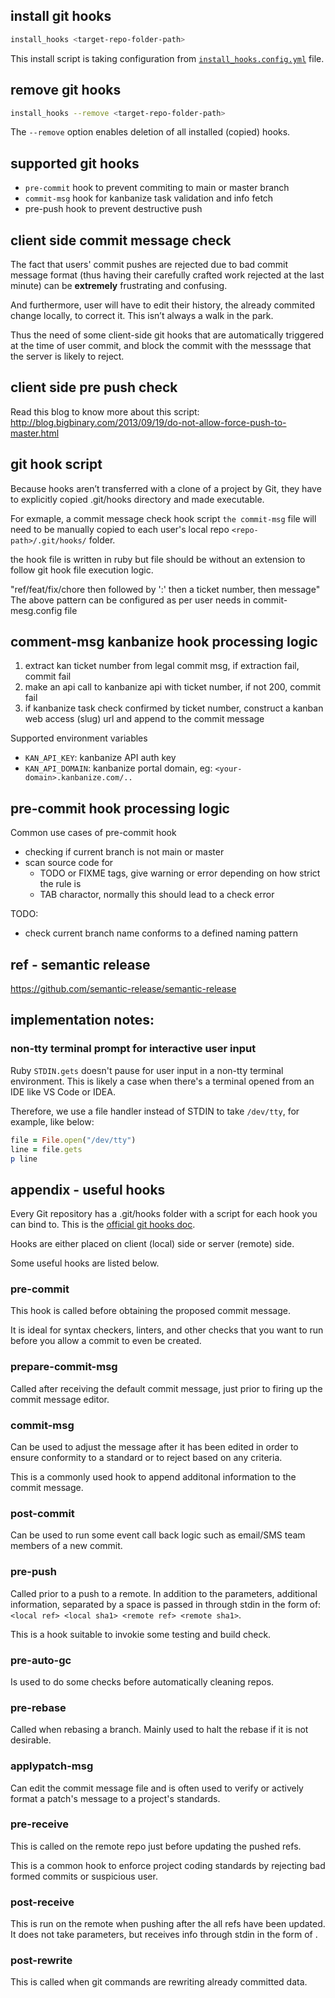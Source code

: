 


## install git hooks

```bash
install_hooks <target-repo-folder-path>
```

This install script is taking configuration from [`install_hooks.config.yml`](./install_hooks.config.yml) file.

## remove git hooks

```bash
install_hooks --remove <target-repo-folder-path>
```

The `--remove` option enables deletion of all installed (copied) hooks.

## supported git hooks

- `pre-commit` hook to prevent commiting to main or master branch
- `commit-msg` hook for kanbanize task validation and info fetch
- pre-push hook to prevent destructive push


## client side commit message check

The fact that users' commit pushes are rejected due to bad commit message format (thus having their carefully crafted work rejected at the last minute) can be **extremely** frustrating and confusing.

And furthermore, user will have to edit their history, the already commited change locally, to correct it. This isn’t always a walk in the park.

Thus the need of some client-side git hooks that are automatically triggered at the time of user commit, and block the commit with the messsage that the server is likely to reject.


## client side pre push check

Read this blog to know more about this script:
http://blog.bigbinary.com/2013/09/19/do-not-allow-force-push-to-master.html



## git hook script

Because hooks aren’t transferred with a clone of a project by Git,
they have to explicitly copied .git/hooks directory and made executable. 

For exmaple, a commit message check hook script `the commit-msg` file will need to be manually copied to each user's local repo `<repo-path>/.git/hooks/` folder.

the hook file is written in ruby but file should be without an extension to follow git hook file execution logic.

"ref/feat/fix/chore then followed by ':' then a ticket number, then message"
The above pattern can be configured as per user needs in commit-mesg.config file

## comment-msg kanbanize hook processing logic

1. extract kan ticket number from legal commit msg, if extraction fail, commit fail
2. make an api call to kanbanize api with ticket number, if not 200, commit fail
3. if kanbanize task check confirmed by ticket number, construct a kanban web access (slug) url and append to the commit message

Supported environment variables
- `KAN_API_KEY`: kanbanize API auth key
- `KAN_API_DOMAIN`: kanbanize portal domain, eg: `<your-domain>.kanbanize.com/..`


## pre-commit hook processing logic

Common use cases of pre-commit hook
- checking if current branch is not main or master
- scan source code for
  - TODO or FIXME tags, give warning or error depending on how strict the rule is
  - TAB charactor, normally this should lead to a check error

TODO:
- check current branch name conforms to a defined naming pattern

## ref - semantic release

https://github.com/semantic-release/semantic-release


## implementation notes:

### non-tty terminal prompt for interactive user input

Ruby `STDIN.gets` doesn't pause for user input in a non-tty terminal environment.
This is likely a case when there's a terminal opened from an IDE like VS Code or IDEA.

Therefore, we use a file handler instead of STDIN to take `/dev/tty`, 
for example, like below:

```ruby
file = File.open("/dev/tty")
line = file.gets
p line
```


## appendix - useful hooks

Every Git repository has a .git/hooks folder with a script for each hook you can bind to.
This is the [official git hooks doc](https://www.git-scm.com/docs/githooks).

Hooks are either placed on client (local) side or server (remote) side.

Some useful hooks are listed below.

### pre-commit

This hook is called before obtaining the proposed commit message.

It is ideal for syntax checkers, linters, and other checks that you want to run before you allow a commit to even be created.

### prepare-commit-msg

Called after receiving the default commit message, just prior to firing up the commit message editor.

### commit-msg

Can be used to adjust the message after it has been edited in order to ensure conformity to a standard or to reject based on any criteria.

This is a commonly used hook to append additonal information to the commit message.

### post-commit

Can be used to run some event call back logic such as
email/SMS team members of a new commit.

### pre-push

Called prior to a push to a remote. In addition to the parameters, additional information, separated by a space is passed in through stdin in the form of:
`<local ref> <local sha1> <remote ref> <remote sha1>`.

This is a hook suitable to invokie some testing and build check.

### pre-auto-gc

Is used to do some checks before automatically cleaning repos.

### pre-rebase

Called when rebasing a branch. Mainly used to halt the rebase if it is not desirable.

### applypatch-msg

Can edit the commit message file and is often used to verify or actively format a patch's message to a project's standards.

### pre-receive

This is called on the remote repo just before updating the pushed refs.

This is a common hook to enforce project coding standards by rejecting bad formed commits or suspicious user.

### post-receive

This is run on the remote when pushing after the all refs have been updated. It does not take parameters, but receives info through stdin in the form of <old-value> <new-value> <ref-name>.

### post-rewrite

This is called when git commands are rewriting already committed data.

